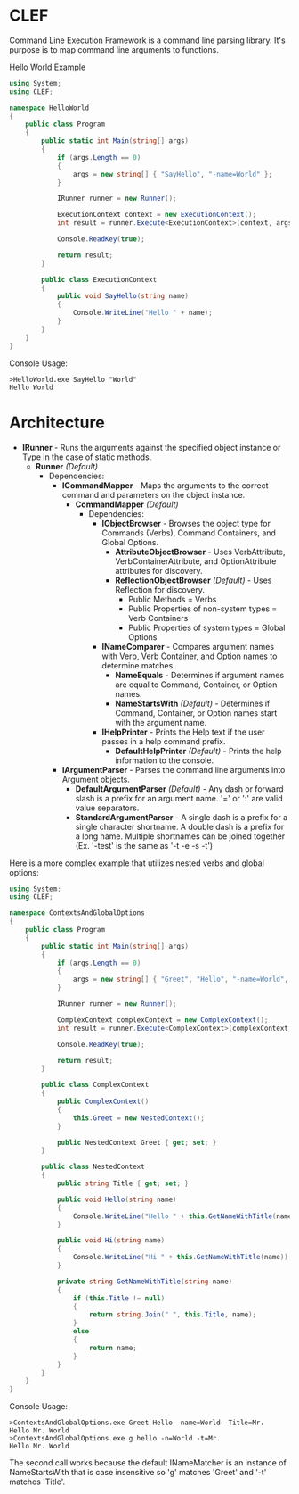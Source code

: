 CLEF
====

Command Line Execution Framework is a command line parsing library. It's purpose is to map command line arguments to functions.

Hello World Example
```C#
using System;
using CLEF;

namespace HelloWorld
{
    public class Program
    {
        public static int Main(string[] args)
        {
            if (args.Length == 0)
            {
                args = new string[] { "SayHello", "-name=World" };
            }

            IRunner runner = new Runner();

            ExecutionContext context = new ExecutionContext();
            int result = runner.Execute<ExecutionContext>(context, args);

            Console.ReadKey(true);

            return result;
        }

        public class ExecutionContext
        {
            public void SayHello(string name)
            {
                Console.WriteLine("Hello " + name);
            }
        }
    }
}
```
Console Usage:
```
>HelloWorld.exe SayHello "World"
Hello World
```

Architecture
===
- **IRunner** - Runs the arguments against the specified object instance or Type in the case of static methods.
    - **Runner** *(Default)*
        - Dependencies:
            - **ICommandMapper** - Maps the arguments to the correct command and parameters on the object instance.
                - **CommandMapper** *(Default)*
                    - Dependencies:
                        - **IObjectBrowser** - Browses the object type for Commands (Verbs), Command Containers, and Global Options.
                            - **AttributeObjectBrowser** - Uses VerbAttribute, VerbContainerAttribute, and OptionAttribute attributes for discovery.
                            - **ReflectionObjectBrowser** *(Default)* - Uses Reflection for discovery.
								- Public Methods = Verbs
								- Public Properties of non-system types = Verb Containers
								- Public Properties of system types = Global Options
                        - **INameComparer** - Compares argument names with Verb, Verb Container, and Option names to determine matches.
                            - **NameEquals** - Determines if argument names are equal to Command, Container, or Option names.
                            - **NameStartsWith** *(Default)* - Determines if Command, Container, or Option names start with the argument name.
                        - **IHelpPrinter** - Prints the Help text if the user passes in a help command prefix.
                            - **DefaultHelpPrinter** *(Default)* - Prints the help information to the console.
            - **IArgumentParser** - Parses the command line arguments into Argument objects.
                - **DefaultArgumentParser** *(Default)* - Any dash or forward slash is a prefix for an argument name. '=' or ':' are valid value separators.
                - **StandardArgumentParser** - A single dash is a prefix for a single character shortname. A double dash is a prefix for a long name. Multiple shortnames can be joined together (Ex. '-test' is the same as '-t -e -s -t')

Here is a more complex example that utilizes nested verbs and global options:
```C#
using System;
using CLEF;

namespace ContextsAndGlobalOptions
{
    public class Program
    {
        public static int Main(string[] args)
        {
            if (args.Length == 0)
            {
                args = new string[] { "Greet", "Hello", "-name=World", "-Title=Mr." };
            }

            IRunner runner = new Runner();

            ComplexContext complexContext = new ComplexContext();
            int result = runner.Execute<ComplexContext>(complexContext, args);

            Console.ReadKey(true);

            return result;
        }

        public class ComplexContext
        {
            public ComplexContext()
            {
                this.Greet = new NestedContext();
            }

            public NestedContext Greet { get; set; }
        }

        public class NestedContext
        {
            public string Title { get; set; }

            public void Hello(string name)
            {
                Console.WriteLine("Hello " + this.GetNameWithTitle(name));
            }

            public void Hi(string name)
            {
                Console.WriteLine("Hi " + this.GetNameWithTitle(name));
            }

            private string GetNameWithTitle(string name)
            {
                if (this.Title != null)
                {
                    return string.Join(" ", this.Title, name);
                }
                else
                {
                    return name;
                }
            }
        }
    }
}
```
Console Usage:
```
>ContextsAndGlobalOptions.exe Greet Hello -name=World -Title=Mr.
Hello Mr. World
>ContextsAndGlobalOptions.exe g hello -n=World -t=Mr.
Hello Mr. World
```
The second call works because the default INameMatcher is an instance of NameStartsWith that is case insensitive so 'g' matches 'Greet' and '-t' matches 'Title'.